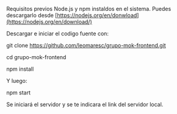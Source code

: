 Requisitos previos
Node.js y npm instaldos en el sistema. Puedes descargarlo desde [https://nodejs.org/en/donwload](https://nodejs.org/en/download/)

Descargar e iniciar el codigo fuente con:

git clone https://github.com/leomaresc/grupo-mok-frontend.git

cd grupo-mok-frontend

npm install

Y luego: 

npm start

Se iniciará el servidor y se te indicara el link del servidor local.

